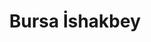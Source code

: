 ---
title: "Bursa İshakbey"
route: "/bursa-ishakbey"
originalUrl: "https://www.apazgroup.com/bursaishakbey"
seo:
  title: "Bursa İshakbey | Apaz Group"
  description: "Self servis İskender konsepti Bursa İshakbey markası hakkında."
layout: "content"
hero:
  heading: "Bursa İshakbey"
sections:
  - type: "brandDetail"
    logo: "/images/brands/bursa_ishakbey_logo.png"
    heroImage: "/images/brands/BIB_GORSEL_WEB_1170x440px.jpg"
    paragraphs:
      - "Döner ve İskenderi taze ve doyurucu sunma ilkesi."
      - "Self servis konsept + uygun fiyatlı doyurucu menüler."
      - "Türkiye genelinde 13 ilde 19+ şube ve büyüme hedefleri."
  - type: "split"
    media:
      src: "/images/brands/iskender_yemek_herkesin_hakki.png"
      alt: "İskender görseli"
    content:
      subsections:
        - title: "Vizyon"
          text: "Hızlı yemek sektöründe İskenderin lider markası olmak."
        - title: "Misyon"
          text: "İskenderi herkesin ulaşabileceği ürün haline getirmek."
        - title: "Franchise"
          link:
            label: "Franchise başvuru formu"
            href: "https://bursaishakbey.com/franchise"
componentMapping:
  brandDetail: "BrandDetail"
  split: "SplitSection"
i18nPlaceholders:
  - "bursaishakbey.vision"
  - "bursaishakbey.mission"
---